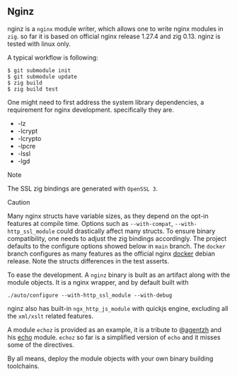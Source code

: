 ## Nginz

nginz is a `nginx` module writer, which allows one to write nginx modules in `zig`. so far it 
is based on official nginx release 1.27.4 and zig 0.13. nginz is tested with linux only.

A typical workflow is following: 

```
$ git submodule init
$ git submodule update
$ zig build
$ zig build test
```

One might need to first address the system library dependencies, a requirement for nginx development.
specifically they are.
  
  * -lz
  * -lcrypt
  * -lcrypto
  * -lpcre
  * -lssl
  * -lgd

> [!NOTE]
> The SSL zig bindings are generated with `OpenSSL 3`.

> [!CAUTION]
> Many nginx structs have variable sizes, as they depend on the opt-in features at compile time.
> Options such as `--with-compat`, `--with-http_ssl_module` could drastically affect many structs.
> To ensure binary compatibility, one needs to adjust the zig bindings accordingly. The project
> defaults to the configure options showed below in `main` branch. The `docker` branch configures
> as many features as the official nginx [docker][3] debian release. Note the structs differences
> in the test asserts.

To ease the development. A `nginz` binary is built as an artifact along with the module objects.
It is a nginx wrapper, and by default built with

`./auto/configure --with-http_ssl_module --with-debug` 

nginz also has built-in `ngx_http_js_module` with quickjs engine, excluding all the `xml/xslt` related features.

A module `echoz` is provided as an example, it is a tribute to @[agentzh][2] and his [echo][1] module. `echoz`
so far is a simplified version of `echo` and it misses some of the directives.

By all means, deploy the module objects with your own binary building toolchains.



[1]: https://github.com/openresty/echo-nginx-module "echo"
[2]: https://github.com/agentzh "agentzh"
[3]: https://github.com/nginxinc/docker-nginx/blob/master/stable/debian/Dockerfile "docker"
